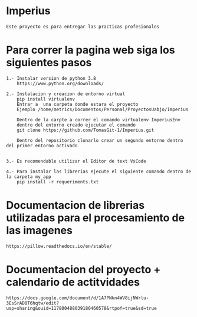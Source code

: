 # Imperius
    Este proyecto es para entregar las practicas profesionales

# Para correr la pagina web siga los siguientes pasos
    1.- Instalar version de python 3.8
        https://www.python.org/downloads/

    2.- Instalacion y creacion de entorno virtual 
        pip install virtualenv
        Entrar a  una carpeta donde estara el proyecto
        Ejemplo /home/metrics/Documentos/Personal/ProyectosUabjo/Imperius

        Dentro de la carpte a correr el comando virtualenv ImperiusEnv
        dentro del entorno creado ejecutar el comando 
        git clone https://github.com/TomasGit-1/Imperius.git

        Dentro del repositorio clonarlo crear un segundo entorno dentro del primer entorno activado
        

    3.- Es recomendable utilizar el Editor de text VsCode

    4.- Para instalar las librerias ejecute el siguiente comando dentro de la carpeta my_app
        pip install -r requeriments.txt 
        
# Documentacion de librerias utilizadas para el procesamiento de las imagenes
    https://pillow.readthedocs.io/en/stable/


# Documentacion del proyecto + calendario de actitvidades
    https://docs.google.com/document/d/1A7PNkn4WV8ijNWrlu-3EsSrAD8T6hqtw/edit?usp=sharing&ouid=117800488039180460578&rtpof=true&sd=true
